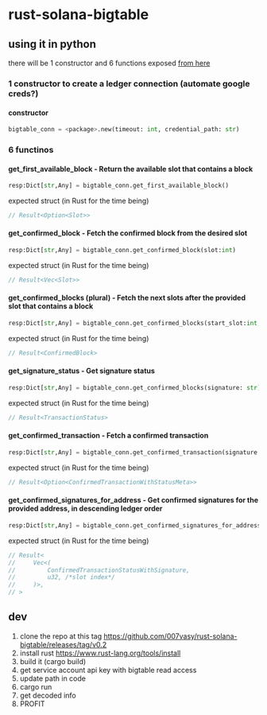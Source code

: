 # rust-solana-bigtable

## using it in python
there will be 1 constructor and 6 functions exposed [from here](https://github.com/solana-labs/solana/blob/master/storage-bigtable/src/lib.rs)

### 1 constructor to create a ledger connection (automate google creds?)
#### constructor

```python
bigtable_conn = <package>.new(timeout: int, credential_path: str)
```

### 6 functinos
#### get_first_available_block - Return the available slot that contains a block 
```python
resp:Dict[str,Any] = bigtable_conn.get_first_available_block()
```
expected struct (in Rust for the time being)
```rust
// Result<Option<Slot>>
```

#### get_confirmed_block - Fetch the confirmed block from the desired slot
```python
resp:Dict[str,Any] = bigtable_conn.get_confirmed_block(slot:int)
```
expected struct (in Rust for the time being)
```rust
// Result<Vec<Slot>>
```

#### get_confirmed_blocks (plural) - Fetch the next slots after the provided slot that contains a block
```python
resp:Dict[str,Any] = bigtable_conn.get_confirmed_blocks(start_slot:int, limit: int)
```
expected struct (in Rust for the time being)
```rust
// Result<ConfirmedBlock>
```

#### get_signature_status - Get signature status
```python
resp:Dict[str,Any] = bigtable_conn.get_confirmed_blocks(signature: str)
```

expected struct (in Rust for the time being)
```rust
// Result<TransactionStatus>
```


#### get_confirmed_transaction - Fetch a confirmed transaction
```python
resp:Dict[str,Any] = bigtable_conn.get_confirmed_transaction(signature: str)
```

expected struct (in Rust for the time being)
```rust
// Result<Option<ConfirmedTransactionWithStatusMeta>>
```

#### get_confirmed_signatures_for_address - Get confirmed signatures for the provided address, in descending ledger order
```python
resp:Dict[str,Any] = bigtable_conn.get_confirmed_signatures_for_address(address: str,before_signature: str|None, after_signature:str|None, limit: int|None)
```

expected struct (in Rust for the time being)
```rust
// Result<
//     Vec<(
//         ConfirmedTransactionStatusWithSignature,
//         u32, /*slot index*/
//     )>,
// >
```


## dev

1. clone the repo at this tag https://github.com/007vasy/rust-solana-bigtable/releases/tag/v0.2
1. install rust https://www.rust-lang.org/tools/install
1. build it (cargo build)
1. get service account api key with bigtable read access
1. update path in code
1. cargo run
1. get decoded info
1. PROFIT
